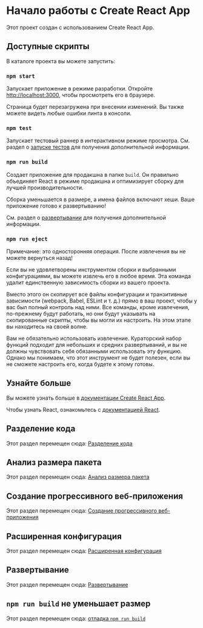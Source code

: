 # Начало работы с Create React App

Этот проект создан с использованием Create React App.

## Доступные скрипты

В каталоге проекта вы можете запустить:

### `npm start`

Запускает приложение в режиме разработки.
Откройте [http://localhost:3000](http://localhost:3000), чтобы просмотреть его в браузере.

Страница будет перезагружена при внесении изменений.
Вы также можете видеть любые ошибки линта в консоли.

### `npm test`

Запускает тестовый раннер в интерактивном режиме просмотра.
См. раздел о [запуске тестов](https://facebook.github.io/create-react-app/docs/running-tests) для получения дополнительной информации.

### `npm run build`

Создает приложение для продакшна в папке `build`.
Он правильно объединяет React в режиме продакшна и оптимизирует сборку для лучшей производительности.

Сборка уменьшается в размере, а имена файлов включают хеши.
Ваше приложение готово к развертыванию!

См. раздел о [развертывании](https://facebook.github.io/create-react-app/docs/deployment) для получения дополнительной информации.

### `npm run eject`

Примечание: это односторонняя операция. После извлечения вы не можете вернуться назад!

Если вы не удовлетворены инструментом сборки и выбранными конфигурациями, вы можете извлечь его в любое время. Эта команда удалит единственную зависимость сборки из вашего проекта.

Вместо этого он скопирует все файлы конфигурации и транзитивные зависимости (webpack, Babel, ESLint и т. д.) прямо в ваш проект, чтобы у вас был полный контроль над ними. Все команды, кроме извлечения, по-прежнему будут работать, но они будут указывать на скопированные скрипты, чтобы вы могли их настроить. На этом этапе вы находитесь на своей волне.

Вам не обязательно использовать извлечение. Кураторский набор функций подходит для небольших и средних развертываний, и вы не должны чувствовать себя обязанными использовать эту функцию. Однако мы понимаем, что этот инструмент не будет полезен, если вы не сможете настроить его, когда будете к этому готовы.

## Узнайте больше

Вы можете узнать больше в [документации Create React App](https://facebook.github.io/create-react-app/docs/getting-started).

Чтобы узнать React, ознакомьтесь с [документацией React](https://reactjs.org/).

## Разделение кода

Этот раздел перемещен сюда: [Разделение кода](https://facebook.github.io/create-react-app/docs/code-splitting)

## Анализ размера пакета

Этот раздел перемещен сюда: [Анализ размера пакета](https://facebook.github.io/create-react-app/docs/analyzing-the-bundle-size)

## Создание прогрессивного веб-приложения

Этот раздел перемещен сюда: [Создание прогрессивного веб-приложения](https://facebook.github.io/create-react-app/docs/making-a-progressive-web-app)

## Расширенная конфигурация

Этот раздел перемещен сюда: [Расширенная конфигурация](https://facebook.github.io/create-react-app/docs/advanced-configuration)

## Развертывание

Этот раздел перемещен сюда: [Развертывание](https://facebook.github.io/create-react-app/docs/deployment)

## `npm run build` не уменьшает размер

Этот раздел перемещен сюда: [отладка `npm run build`](https://facebook.github.io/create-react-app/docs/troubleshooting#npm-run-build-fails-to-minify)
